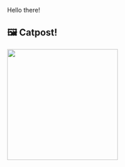 Hello there!



## 🖼️ Catpost!

<sub>
    <img src="https://cdn2.thecatapi.com/images/_hENddVi6.jpg" height="256">
</sub>

